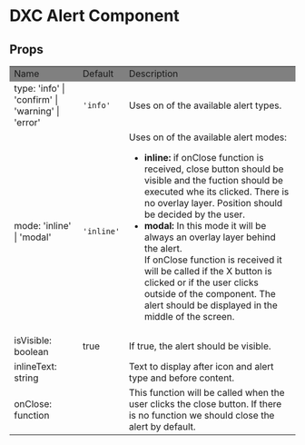 # DXC Alert Component

## Props

<table>
    <tr style="background-color: grey">
        <td>Name</td>
        <td>Default</td>
        <td>Description</td>
    </tr>
    <tr>
        <td>type: 'info' | 'confirm' | 'warning' | 'error'</td>
        <td><code>'info'</code></td>
        <td>Uses on of the available alert types.</td>
    </tr>
    <tr>
        <td>mode: 'inline' | 'modal'</td>
        <td><code>'inline'</code></td>
        <td>Uses on of the available alert modes:
            <ul>
                <li>
                    <strong>inline:</strong> if onClose function is received, close button should be visible and the fuction should be executed whe its clicked.
                    There is no overlay layer. 
                    Position should be decided by the user.
                </li>
                <li>
                    <strong>modal:</strong> In this mode it will be always an overlay layer behind the alert. 
                    <br>If onClose function is received it will be called if the X button is clicked or if the user clicks outside of the component. The alert should be displayed in the middle of the screen.
                </li>
            </ul>
        </td>
    </tr>
    <tr>
        <td>isVisible: boolean</td>
        <td>true</td>
        <td>If true, the alert should be visible.</td>
    </tr>
    <tr>
        <td>inlineText: string</td>
        <td></td>
        <td>Text to display after icon and alert type and before content.</td>
    </tr>
    <tr>
        <td>onClose: function</td>
        <td></td>
        <td>This function will be called when the user clicks the close button. If there is no function we should close the alert by default.</td>
    </tr>
</table>
